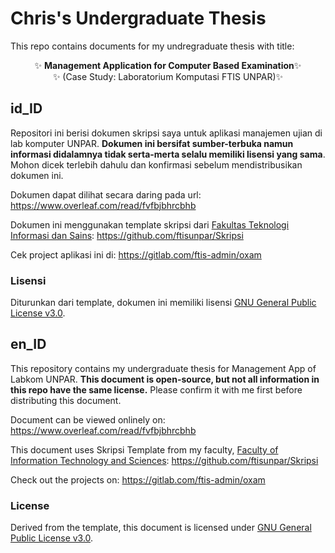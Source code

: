# Chris's Undergraduate Thesis

This repo contains documents for my undregraduate thesis with title:

<p align="center">
✨ <b>Management Application for Computer Based Examination</b>✨ <br/>
✨ (Case Study: Laboratorium Komputasi FTIS UNPAR)✨
</p>

## id_ID

Repositori ini berisi dokumen skripsi saya untuk aplikasi manajemen ujian di lab
komputer UNPAR. **Dokumen ini bersifat sumber-terbuka namun informasi didalamnya
tidak serta-merta selalu memiliki lisensi yang sama**. Mohon dicek terlebih
dahulu dan konfirmasi sebelum mendistribusikan dokumen ini.

Dokumen dapat dilihat secara daring pada url:
https://www.overleaf.com/read/fvfbjbhrcbhb

Dokumen ini menggunakan template skripsi dari [Fakultas Teknologi Informasi dan
Sains](https://ftis.unpar.ac.id/): https://github.com/ftisunpar/Skripsi

Cek project aplikasi ini di: https://gitlab.com/ftis-admin/oxam

### Lisensi

Diturunkan dari template, dokumen ini memiliki lisensi [GNU General Public
License v3.0](./LICENSE).

## en_ID

This repository contains my undergraduate thesis for Management App of Labkom
UNPAR. **This document is open-source, but not all information in this repo have
the same license.** Please confirm it with me first before distributing this
document.

Document can be viewed onlinely on: https://www.overleaf.com/read/fvfbjbhrcbhb

This document uses Skripsi Template from my faculty, [Faculty of Information
Technology and Sciences](https://ftis.unpar.ac.id/):
https://github.com/ftisunpar/Skripsi

Check out the projects on: https://gitlab.com/ftis-admin/oxam

### License

Derived from the template, this document is licensed under [GNU General Public
License v3.0](./LICENSE).